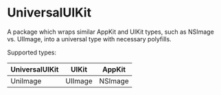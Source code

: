 # UniversalUIKit

A package which wraps similar AppKit and UIKit types, such as NSImage vs. UIImage, into a universal type with necessary polyfills.

Supported types:


| UniversalUIKit | UIKit  | AppKit |
| --- | --- | --- |
| UniImage | UIImage | NSImage |

